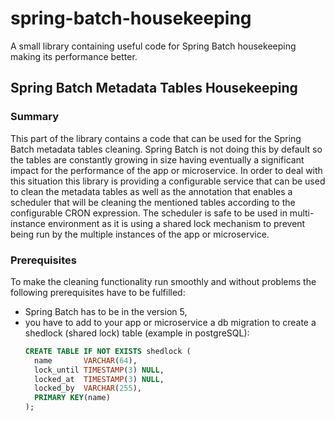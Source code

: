 # spring-batch-housekeeping
A small library containing useful code for Spring Batch housekeeping making its performance better.

## Spring Batch Metadata Tables Housekeeping

### Summary

This part of the library contains a code that can be used for the Spring Batch metadata tables cleaning. Spring Batch is 
not doing this by default so the tables are constantly growing in size having eventually a significant impact for the 
performance of the app or microservice. In order to deal with this situation this library is providing a configurable 
service that can be used to clean the metadata tables as well as the annotation that enables a scheduler that will be 
cleaning the mentioned tables according to the configurable CRON expression. The scheduler is safe to be used in 
multi-instance environment as it is using a shared lock mechanism to prevent being run by the multiple instances of the 
app or microservice.

### Prerequisites

To make the cleaning functionality run smoothly and without problems the following prerequisites have to be fulfilled:

- Spring Batch has to be in the version 5,
- you have to add to your app or microservice a db migration to create a shedlock (shared lock) table (example in 
  postgreSQL):
  ```sql
  CREATE TABLE IF NOT EXISTS shedlock (
    name       VARCHAR(64),
    lock_until TIMESTAMP(3) NULL,
    locked_at  TIMESTAMP(3) NULL,
    locked_by  VARCHAR(255),
    PRIMARY KEY(name)
  );
  ```